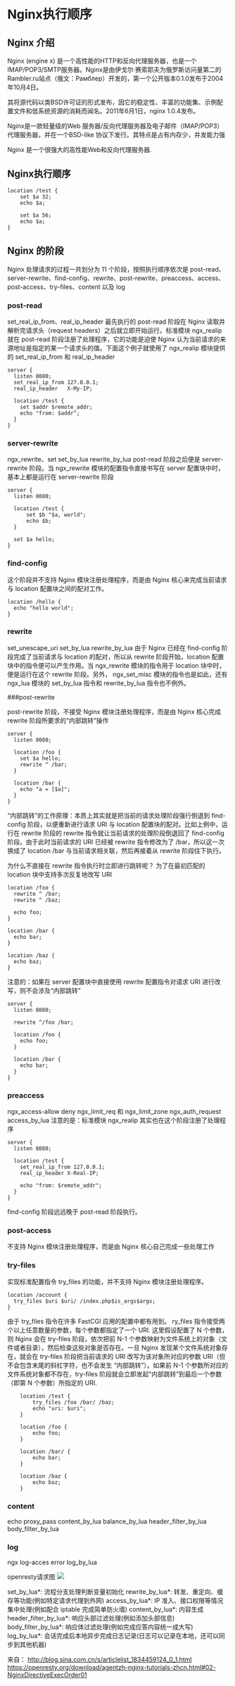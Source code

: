 # Nginx执行顺序

## Nginx 介绍

Nginx (engine x) 是一个高性能的HTTP和反向代理服务器，也是一个IMAP/POP3/SMTP服务器。Nginx是由伊戈尔·赛索耶夫为俄罗斯访问量第二的Rambler.ru站点（俄文：Рамблер）开发的，第一个公开版本0.1.0发布于2004年10月4日。

其将源代码以类BSD许可证的形式发布，因它的稳定性、丰富的功能集、示例配置文件和低系统资源的消耗而闻名。2011年6月1日，nginx 1.0.4发布。

Nginx是一款轻量级的Web 服务器/反向代理服务器及电子邮件（IMAP/POP3）代理服务器，并在一个BSD-like 协议下发行。其特点是占有内存少，并发能力强

Nginx 是一个很强大的高性能Web和反向代理服务器.

## Nginx执行顺序
```
location /test {
	set $a 32;
	echo $a;

	set $a 56;
	echo $a;
}
```

## Nginx 的阶段
Nginx 处理请求的过程一共划分为 11 个阶段，按照执行顺序依次是 post-read、server-rewrite、find-config、rewrite、post-rewrite、preaccess、access、post-access、try-files、content 以及 log

### post-read

set_real_ip_from、real_ip_header
最先执行的 post-read 阶段在 Nginx 读取并解析完请求头（request headers）之后就立即开始运行。标准模块 ngx_realip 就在 post-read 阶段注册了处理程序，它的功能是迫使 Nginx 认为当前请求的来源地址是指定的某一个请求头的值。下面这个例子就使用了 ngx_realip 模块提供的 set_real_ip_from 和 real_ip_header

```
server {
  listen 8080;
  set_real_ip_from 127.0.0.1;
  real_ip_header   X-My-IP;

  location /test {
    set $addr $remote_addr;
    echo "from: $addr";
  }
}
```

### server-rewrite

ngx_rewrite、set set_by_lua rewrite_by_lua
post-read 阶段之后便是 server-rewrite 阶段。当 ngx_rewrite 模块的配置指令直接书写在 server 配置块中时，基本上都是运行在 server-rewrite 阶段

```
server {
  listen 8080;

  location /test {
      set $b "$a, world";
      echo $b;
  }

  set $a hello;
}
```

### find-config

这个阶段并不支持 Nginx 模块注册处理程序，而是由 Nginx 核心来完成当前请求与 location 配置块之间的配对工作。

```
location /hello {
  echo "hello world";
}
```

### rewrite

set_unescape_uri set_by_lua rewrite_by_lua
由于 Nginx 已经在 find-config 阶段完成了当前请求与 location 的配对，所以从 rewrite 阶段开始，location 配置块中的指令便可以产生作用。当 ngx_rewrite 模块的指令用于 location 块中时，便是运行在这个 rewrite 阶段。另外， ngx_set_misc 模块的指令也是如此，还有 ngx_lua 模块的 set_by_lua 指令和 rewrite_by_lua 指令也不例外。

###post-rewrite

post-rewrite 阶段，不接受 Nginx 模块注册处理程序，而是由 Nginx 核心完成 rewrite 阶段所要求的“内部跳转”操作

```
server {
  listen 8080;

  location /foo {
    set $a hello;
    rewrite ^ /bar;
  }

  location /bar {
    echo "a = [$a]";
  }
}
```

“内部跳转”的工作原理：本质上其实就是把当前的请求处理阶段强行倒退到 find-config 阶段，以便重新进行请求 URI 与 location 配置块的配对。比如上例中，运行在 rewrite 阶段的 rewrite 指令就让当前请求的处理阶段倒退回了 find-config 阶段。由于此时当前请求的 URI 已经被 rewrite 指令修改为了 /bar，所以这一次换成了 location /bar 与当前请求相关联，然后再接着从 rewrite 阶段往下执行。

为什么不直接在 rewrite 指令执行时立即进行跳转呢？
为了在最初匹配的 location 块中支持多次反复地改写 URI

```
location /foo {
  rewrite ^ /bar;
  rewrite ^ /baz;

  echo foo;
}

location /bar {
  echo bar;
}

location /baz {
  echo baz;
}
```

注意的：如果在 server 配置块中直接使用 rewrite 配置指令对请求 URI 进行改写，则不会涉及“内部跳转”

```
server {
  listen 8080;

  rewrite ^/foo /bar;

  location /foo {
    echo foo;
  }

  location /bar {
    echo bar;
  }
}
```

### preaccess

ngx_access-allow deny  ngx_limit_req 和 ngx_limit_zone  ngx_auth_request access_by_lua
注意的是：标准模块 ngx_realip 其实也在这个阶段注册了处理程序

```
server {
  listen 8080;

  location /test {
    set_real_ip_from 127.0.0.1;
    real_ip_header X-Real-IP;

    echo "from: $remote_addr";
  }
}
```

find-config 阶段远远晚于 post-read 阶段执行。

### post-access

不支持 Nginx 模块注册处理程序，而是由 Nginx 核心自己完成一些处理工作

### try-files

实现标准配置指令 try_files 的功能，并不支持 Nginx 模块注册处理程序。
```
location /account {
  try_files $uri $uri/ /index.php$is_args$args;
}
```
由于 try_files 指令在许多 FastCGI 应用的配置中都有用到。
ry_files 指令接受两个以上任意数量的参数，每个参数都指定了一个 URI. 这里假设配置了 N 个参数，则 Nginx 会在 try-files 阶段，依次把前 N-1 个参数映射为文件系统上的对象（文件或者目录），然后检查这些对象是否存在。一旦 Nginx 发现某个文件系统对象存在，就会在 try-files 阶段把当前请求的 URI 改写为该对象所对应的参数 URI（但不会包含末尾的斜杠字符，也不会发生 “内部跳转”）。如果前 N-1 个参数所对应的文件系统对象都不存在，try-files 阶段就会立即发起“内部跳转”到最后一个参数（即第 N 个参数）所指定的 URI.
```
    location /test {
        try_files /foo /bar/ /baz;
        echo "uri: $uri";
    }

    location /foo {
        echo foo;
    }

    location /bar/ {
        echo bar;
    }

    location /baz {
        echo baz;
    }
```

### content

echo proxy_pass content_by_lua balance_by_lua header_filter_by_lua body_filter_by_lua

### log

ngx log-acces error log_by_lua

openresty请求图
![](https://moonbingbing.gitbooks.io/openresty-best-practices/images/openresty_phases.png)

set_by_lua*: 流程分支处理判断变量初始化
rewrite_by_lua*: 转发、重定向、缓存等功能(例如特定请求代理到外网)
access_by_lua*: IP 准入、接口权限等情况集中处理(例如配合 iptable 完成简单防火墙)
content_by_lua*: 内容生成
header_filter_by_lua*: 响应头部过滤处理(例如添加头部信息)
body_filter_by_lua*: 响应体过滤处理(例如完成应答内容统一成大写)
log_by_lua*: 会话完成后本地异步完成日志记录(日志可以记录在本地，还可以同步到其他机器)

来自：
http://blog.sina.com.cn/s/articlelist_1834459124_0_1.html
https://openresty.org/download/agentzh-nginx-tutorials-zhcn.html#02-NginxDirectiveExecOrder01













